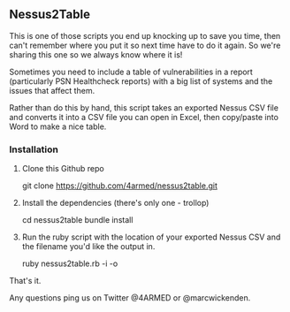 ## Nessus2Table

This is one of those scripts you end up knocking up to save you time, then can't remember where you put it so next time have to do it again. So we're sharing this one so we always know where it is!

Sometimes you need to include a table of vulnerabilities in a report (particularly PSN Healthcheck reports) with a big list of systems and the issues that affect them.

Rather than do this by hand, this script takes an exported Nessus CSV file and converts it into a CSV file you can open in Excel, then copy/paste into Word to make a nice table.

### Installation

1. Clone this Github repo

    git clone https://github.com/4armed/nessus2table.git

2. Install the dependencies (there's only one - trollop)

    cd nessus2table
    bundle install

3. Run the ruby script with the location of your exported Nessus CSV and the filename you'd like the output in.

   ruby nessus2table.rb -i <NessusCVSfile> -o <TargetCVSFile>


That's it.

Any questions ping us on Twitter @4ARMED or @marcwickenden.
